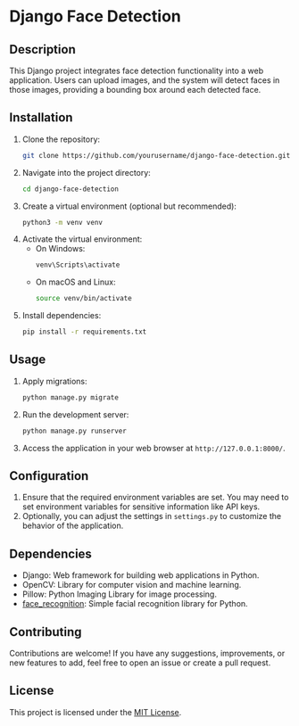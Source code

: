 # Django Face Detection

## Description
This Django project integrates face detection functionality into a web application. Users can upload images, and the system will detect faces in those images, providing a bounding box around each detected face.

## Installation

1. Clone the repository:
    ```bash
    git clone https://github.com/yourusername/django-face-detection.git
    ```
2. Navigate into the project directory:
    ```bash
    cd django-face-detection
    ```
3. Create a virtual environment (optional but recommended):
    ```bash
    python3 -m venv venv
    ```
4. Activate the virtual environment:
    - On Windows:
        ```bash
        venv\Scripts\activate
        ```
    - On macOS and Linux:
        ```bash
        source venv/bin/activate
        ```
5. Install dependencies:
    ```bash
    pip install -r requirements.txt
    ```

## Usage

1. Apply migrations:
    ```bash
    python manage.py migrate
    ```
2. Run the development server:
    ```bash
    python manage.py runserver
    ```
3. Access the application in your web browser at `http://127.0.0.1:8000/`.

## Configuration

1. Ensure that the required environment variables are set. You may need to set environment variables for sensitive information like API keys.
2. Optionally, you can adjust the settings in `settings.py` to customize the behavior of the application.

## Dependencies

- Django: Web framework for building web applications in Python.
- OpenCV: Library for computer vision and machine learning.
- Pillow: Python Imaging Library for image processing.
- [face_recognition](https://github.com/ageitgey/face_recognition): Simple facial recognition library for Python.

## Contributing

Contributions are welcome! If you have any suggestions, improvements, or new features to add, feel free to open an issue or create a pull request.

## License

This project is licensed under the [MIT License](LICENSE).
